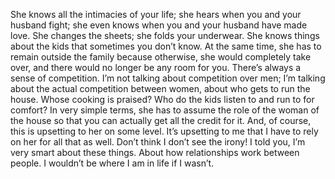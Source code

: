 She knows all the intimacies of your life; she hears when you and your husband fight; she even knows when you and your husband have made love. She changes the sheets; she folds your underwear. She knows things about the kids that sometimes you don’t know. At the same time, she has to remain outside the family because otherwise, she would completely take over, and there would no longer be any room for you. There’s always a sense of competition. I’m not talking about competition over men; I’m talking about the actual competition between women, about who gets to run the house. Whose cooking is praised? Who do the kids listen to and run to for comfort? In very simple terms, she has to assume the role of the woman of the house so that you can actually get all the credit for it. And, of course, this is upsetting to her on some level. It’s upsetting to me that I have to rely on her for all that as well. Don’t think I don’t see the irony! I told you, I’m very smart about these things. About how relationships work between people. I wouldn’t be where I am in life if I wasn’t.
